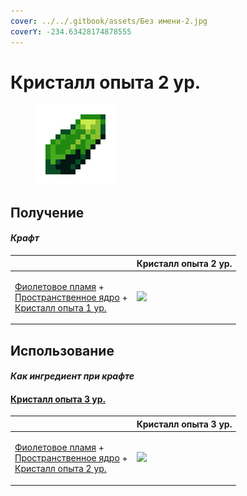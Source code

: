 ```yaml
---
cover: ../../.gitbook/assets/Без имени-2.jpg
coverY: -234.63428174878555
---
```


# Кристалл опыта 2 ур.

<figure><img src="../../.gitbook/assets/xp_crystal_1_128.png" alt=""><figcaption></figcaption></figure>

## Получение

#### _Крафт_

|                                                                                                                                                                          |  Кристалл опыта 2 ур.                         |
| ------------------------------------------------------------------------------------------------------------------------------------------------------------------------ | --------------------------------------------- |
| <p><a href="purple_blaze.md">Фиолетовое пламя</a> +<br><a href="spawner_seeker.md">Пространственное ядро</a> +<br><a href="xp_crystal_0.md">Кристалл опыта 1 ур.</a></p> | ![](../../.gitbook/assets/xp\_crystal\_1.png) |

## Использование

#### _Как ингредиент при крафте_

#### [Кристалл опыта 3 ур.](xp_crystal_2.md)

|                                                                                                                                                                          |  Кристалл опыта 3 ур.                         |
| ------------------------------------------------------------------------------------------------------------------------------------------------------------------------ | --------------------------------------------- |
| <p><a href="purple_blaze.md">Фиолетовое пламя</a> +<br><a href="spawner_seeker.md">Пространственное ядро</a> +<br><a href="xp_crystal_1.md">Кристалл опыта 2 ур.</a></p> | ![](../../.gitbook/assets/xp\_crystal\_2.png) |

